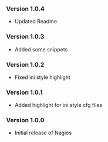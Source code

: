### Version 1.0.4
- Updated Readme

### Version 1.0.3
- Added some snippets

### Version 1.0.2
- Fixed ini style highlight

### Version 1.0.1
- Added highlight for ini style cfg files

### Version 1.0.0
- Initial release of Nagios